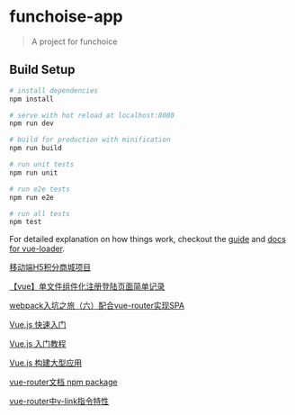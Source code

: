 # funchoise-app

> A project for funchoice

## Build Setup

``` bash
# install dependencies
npm install

# serve with hot reload at localhost:8080
npm run dev

# build for production with minification
npm run build

# run unit tests
npm run unit

# run e2e tests
npm run e2e

# run all tests
npm test
```

For detailed explanation on how things work, checkout the [guide](http://vuejs-templates.github.io/webpack/) and [docs for vue-loader](http://vuejs.github.io/vue-loader).


[移动端H5积分商城项目](https://github.com/vincentSea/webapp)

[【vue】单文件组件化注册登陆页面简单记录](https://segmentfault.com/a/1190000004222334)

[webpack入坑之旅（六）配合vue-router实现SPA](http://guowenfh.github.io/2016/03/28/vue-webpack-06-router/)

[Vue.js 快速入门](http://www.open-open.com/lib/view/open1447060624960.html)

[Vue.js 入门教程](http://www.runoob.com/w3cnote/vue-js-quickstart.html)

[Vue.js 构建大型应用](http://cn.vuejs.org/guide/application.html)

[vue-router文档 npm package](http://router.vuejs.org/zh-cn/options.html)

[vue-router中v-link指令特性](https://segmentfault.com/a/1190000004974154)

